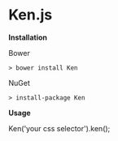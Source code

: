 Ken.js
===

**Installation**

  Bower
  
    > bower install Ken
    
  NuGet    

    > install-package Ken

**Usage**

Ken('your css selector').ken();
